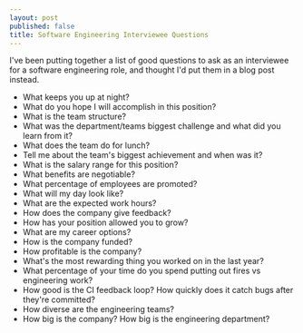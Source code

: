 ```yaml
---
layout: post
published: false
title: Software Engineering Interviewee Questions
---
```

I've been putting together a list of good questions to ask as an interviewee for a software engineering role, and thought I'd put them in a blog post instead.

- What keeps you up at night?
- What do you hope I will accomplish in this position?
- What is the team structure?
- What was the department/teams biggest challenge and what did you learn from it?
- What does the team do for lunch?
- Tell me about the team's biggest achievement and when was it?
- What is the salary range for this position?
- What benefits are negotiable?
- What percentage of employees are promoted?
- What will my day look like?
- What are the expected work hours?
- How does the company give feedback?
- How has your position allowed you to grow?
- What are my career options?
- How is the company funded?
- How profitable is the company?
- What's the most rewarding thing you worked on in the last year?
- What percentage of your time do you spend putting out fires vs engineering work?
- How good is the CI feedback loop? How quickly does it catch bugs after they're committed?
- How diverse are the engineering teams? 
- How big is the company? How big is the engineering department?
